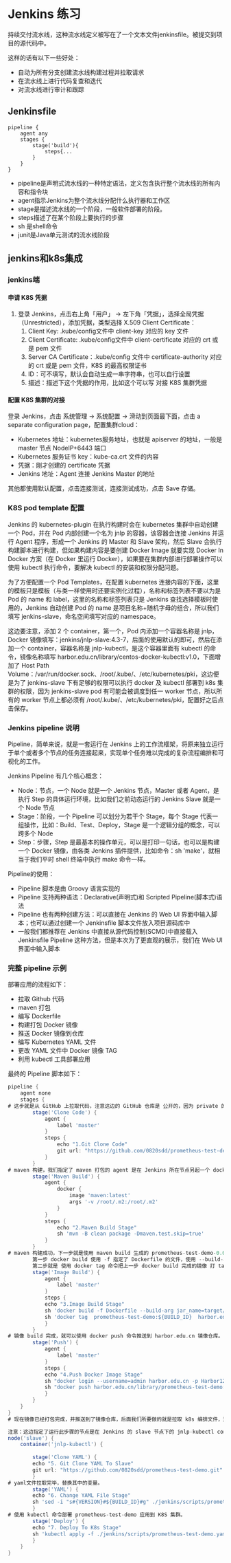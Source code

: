 # Jenkins 练习

持续交付流水线，这种流水线定义被写在了一个文本文件jenkinsfile。被提交到项目的源代码中。

这样的话有以下一些好处：

* 自动为所有分支创建流水线构建过程并拉取请求
* 在流水线上进行代码复查和迭代
* 对流水线进行审计和跟踪

## Jenkinsfile

```jenkinsfile
pipeline {
	agent any
	stages {
		stage('build'){
			steps{...
		}
	}
}
```

* pipeline是声明式流水线的一种特定语法，定义包含执行整个流水线的所有内容和指令块
* agent指示Jenkins为整个流水线分配什么执行器和工作区
* stage是描述流水线的一个阶段，一般软件部署的阶段。
* steps描述了在某个阶段上要执行的步骤
* sh 是shell命令
* junit是Java单元测试的流水线阶段

## jenkins和k8s集成

### jenkins端

#### 申请 K8S 凭据

1. 登录 Jenkins，点击右上角「用户」 → 左下角「凭据」，选择全局凭据（Unrestricted），添加凭据，类型选择 X.509 Client Certificate：
   1. Client Key: .kube/config文件中 client-key 对应的 key 文件
   2. Client Certificate: .kube/config文件中 client-certificate 对应的 crt 或是 pem 文件
   3. Server CA Certificate：.kube/config 文件中 certificate-authority 对应的 crt 或是 pem 文件，K8S 的最高权限证书
   4. ID：可不填写，默认会自动生成一串字符串，也可以自行设置
   5. 描述：描述下这个凭据的作用，比如这个可以写 对接 K8S 集群凭据

#### 配置 K8S 集群的对接

登录 Jenkins，点击 系统管理 → 系统配置 → 滑动到页面最下面，点击 a separate configuration page，配置集群cloud：

- Kubernetes 地址：kubernetes服务地址，也就是 apiserver 的地址，一般是master 节点 NodeIP+6443 端口
- Kubernetes 服务证书 key：kube-ca.crt 文件的内容
- 凭据：刚才创建的 certificate 凭据
- Jenkins 地址：Agent 连接 Jenkins Master 的地址

其他都使用默认配置，点击连接测试，连接测试成功，点击 Save 存储。

### **K8S pod template 配置**

Jenkins 的 kubernetes-plugin 在执行构建时会在 kubernetes 集群中自动创建一个 Pod，并在 Pod 内部创建一个名为 jnlp 的容器，该容器会连接 Jenkins 并运行 Agent 程序，形成一个 Jenkins 的 Master 和 Slave 架构，然后 Slave 会执行构建脚本进行构建，但如果构建内容是要创建 Docker Image 就要实现 Docker In Docker 方案（在 Docker 里运行 Docker），如果要在集群内部进行部署操作可以使用 kubectl 执行命令，要解决 kubectl 的安装和权限分配问题。

为了方便配置一个 Pod Templates，在配置 kubernetes 连接内容的下面，这里的模板只是模板（与类一样使用时还要实例化过程），名称和标签列表不要以为是 Pod 的 name 和 label，这里的名称和标签列表只是 Jenkins 查找选择模板时使用的，Jenkins 自动创建 Pod 的 name 是项目名称+随机字母的组合，所以我们填写 jenkins-slave，命名空间填写对应的 namespace。

这边要注意，添加 2 个 container，第一个，Pod 内添加一个容器名称是 jnlp，Docker 镜像填写：jenkins/jnlp-slave:4.3-7，后面的使用默认的即可，然后在添加一个 container，容器名称是 jnlp-kubectl，是这个容器里面有 kubectl 的命令，镜像名称填写 harbor.edu.cn/library/centos-docker-kubectl:v1.0，下面增加了 Host Path Volume：/var/run/docker.sock、/root/.kube/、/etc/kubernetes/pki，这边便是为了 jenkins-slave 下有足够的权限可以执行 docker 及 kubectl 部署到 k8s 集群的权限，因为 jenkins-slave pod 有可能会被调度到任一 worker 节点，所以所有的 worker 节点上都必须有 /root/.kube/、/etc/kubernetes/pki，配置好之后点击保存。

### **Jenkins pipeline 说明**

Pipeline，简单来说，就是一套运行在 Jenkins 上的工作流框架，将原来独立运行于单个或者多个节点的任务连接起来，实现单个任务难以完成的复杂流程编排和可视化的工作。

Jenkins Pipeline 有几个核心概念：

- Node：节点，一个 Node 就是一个 Jenkins 节点，Master 或者 Agent，是执行 Step 的具体运行环境，比如我们之前动态运行的 Jenkins Slave 就是一个 Node 节点
- Stage：阶段，一个 Pipeline 可以划分为若干个 Stage，每个 Stage 代表一组操作，比如：Build、Test、Deploy，Stage 是一个逻辑分组的概念，可以跨多个 Node
- Step：步骤，Step 是最基本的操作单元，可以是打印一句话，也可以是构建一个 Docker 镜像，由各类 Jenkins 插件提供，比如命令：sh 'make'，就相当于我们平时 shell 终端中执行 make 命令一样。

Pipeline的使用：

- Pipeline 脚本是由 Groovy 语言实现的
- Pipeline 支持两种语法：Declarative(声明式)和 Scripted Pipeline(脚本式)语法
- Pipeline 也有两种创建方法：可以直接在 Jenkins 的 Web UI 界面中输入脚本；也可以通过创建一个 Jenkinsfile 脚本文件放入项目源码库中
- 一般我们都推荐在 Jenkins 中直接从源代码控制(SCMD)中直接载入 Jenkinsfile Pipeline 这种方法，但是本次为了更直观的展示，我们在 Web UI 界面中输入脚本

### **完整 pipeline 示例**

部署应用的流程如下：

- 拉取 Github 代码
- maven 打包
- 编写 Dockerfile
- 构建打包 Docker 镜像
- 推送 Docker 镜像到仓库
- 编写 Kubernetes YAML 文件
- 更改 YAML 文件中 Docker 镜像 TAG
- 利用 kubectl 工具部署应用

最终的 Pipeline 脚本如下：

```groovy
pipeline {
    agent none
    stages {
# 这步就是从 GitHub 上拉取代码，注意这边的 GitHub 仓库是 公开的，因为 private 的需要各种权限配置，Jenkins 必须有一个公网 IP 或者是公网域名，但因资源问题，这部分暂时没有办法实现。注意，这边 agent 里面指定运行环境，选择了 master，即是这个步骤在 Jenkins master节点执行。
        stage('Clone Code') {
            agent {
                label 'master'
            }
            steps {
                echo "1.Git Clone Code"
                git url: "https://github.com/0820sdd/prometheus-test-demo.git"
            }
        }
# maven 构建，我们指定了 maven 打包的 agent 是在 Jenkins 所在节点另起一个 docker 容器，容器的 image 为 maven:latest，并且使用 -v 参数把本地的 /root/.m2 挂载到 容器的 /root/.m2  目录下，下面 steps 的步骤即是在这个 maven 容器里面的具体操作：mvn -B clean package -Dmaven.test.skip=true。      
        stage('Maven Build') {
            agent {
                docker {
                    image 'maven:latest'
                    args '-v /root/.m2:/root/.m2'
                }
            }
            steps {
                echo "2.Maven Build Stage"
                sh 'mvn -B clean package -Dmaven.test.skip=true'
            }
        }
# maven 构建成功，下一步就是使用 maven build 生成的 prometheus-test-demo-0.0.1-SNAPSHOT.jar 包进行 docker build，docker build 的具体命令有2条 bash 命令 组成。
        第一步 docker build 使用 -f 指定了 Dockerfile 的文件，使用 --build-arg 参数指定了一些参数，比如上面指定了 jar_name 是 target/prometheus-test-demo-0.0.1-SNAPSHOT.jar，最后使用 -t 参数指定了 docker  build 的 image 的名称及版本号。
        第二步就是 使用 docker tag 命令把上一步 docker build 完成的镜像 打 tag 为 harbor.edu.cn/library/prometheus-test-demo:${BUILD_ID}，这步打 tag 的步骤是为了上传到  harbor 镜像仓库，可以随时使用。
        stage('Image Build') {
            agent {
                label 'master'
            }
            steps {
            echo "3.Image Build Stage"
            sh 'docker build -f Dockerfile --build-arg jar_name=target/prometheus-test-demo-0.0.1-SNAPSHOT.jar -t prometheus-test-demo:${BUILD_ID} . '
            sh 'docker tag  prometheus-test-demo:${BUILD_ID}  harbor.edu.cn/library/prometheus-test-demo:${BUILD_ID}'
            }
        }
# 镜像 build 完成，就可以使用 docker push 命令推送到 harbor.edu.cn 镜像仓库。
        stage('Push') {
            agent {
                label 'master'
            }
            steps {
            echo "4.Push Docker Image Stage"
            sh "docker login --username=admin harbor.edu.cn -p Harbor12345"
            sh "docker push harbor.edu.cn/library/prometheus-test-demo:${BUILD_ID}"
            }
        }
    }
}
# 现在镜像已经打包完成，并推送到了镜像仓库，后面我们所要做的就是拉取 k8s 编排文件，这一步和第一步的 拉取代码实际是一样的，只不过上面的拉取代码是为了 build image，这一步是为了进行部署到 K8S。

注意：这边指定了运行此步骤的节点是在 Jenkins 的 slave 节点下的 jnlp-kubectl container 下，这个 slave 是指在配置 对接 K8S 集群时，在 Pod Template 下指定的 标签列表的名称，必须与这个名称一致，不然 jenkins 执行过程中就会报找不到对应的 label 。还有这边指定了 jnlp-kubectl container ，这是因为 jnlp-kubectl container下有 kubectl 命令，且配置 对接 k8s 集群时，指定了把宿主机的 /root/.kube  /etc/kubernetes/pki 目录分别挂载到 container 的 /root/.kube  /etc/kubernetes/pki目录下，这边就是 jnlp-kubectl container 可以访问 K8S 集群的原因。
node('slave') {
    container('jnlp-kubectl') {
        
        stage('Clone YAML') {
        echo "5. Git Clone YAML To Slave"
        git url: "https://github.com/0820sdd/prometheus-test-demo.git"
        }
# yaml文件拉取完毕，替换其中的变量。        
        stage('YAML') {
        echo "6. Change YAML File Stage"
        sh 'sed -i "s#{VERSION}#${BUILD_ID}#g" ./jenkins/scripts/prometheus-test-demo.yaml'
        }
# 使用 kubectl 命令部署 prometheus-test-demo 应用到 K8S 集群。    
        stage('Deploy') {
        echo "7. Deploy To K8s Stage"
        sh 'kubectl apply -f ./jenkins/scripts/prometheus-test-demo.yaml'
        }
    }
}
```